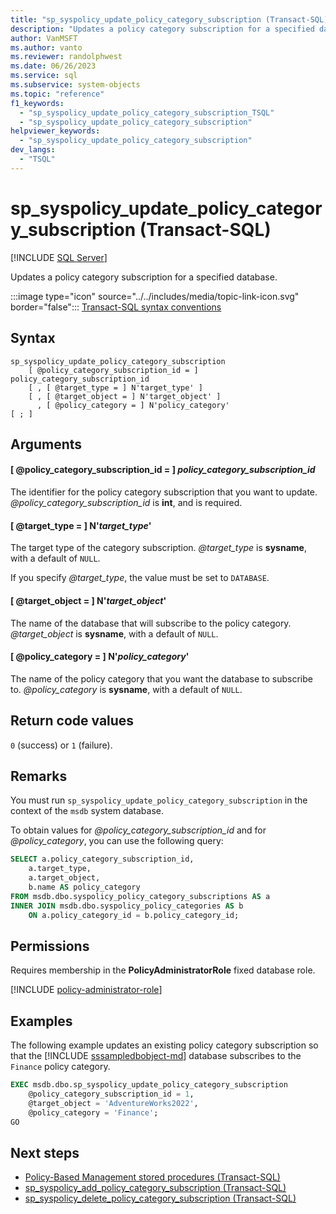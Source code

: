 ```yaml
---
title: "sp_syspolicy_update_policy_category_subscription (Transact-SQL)"
description: "Updates a policy category subscription for a specified database."
author: VanMSFT
ms.author: vanto
ms.reviewer: randolphwest
ms.date: 06/26/2023
ms.service: sql
ms.subservice: system-objects
ms.topic: "reference"
f1_keywords:
  - "sp_syspolicy_update_policy_category_subscription_TSQL"
  - "sp_syspolicy_update_policy_category_subscription"
helpviewer_keywords:
  - "sp_syspolicy_update_policy_category_subscription"
dev_langs:
  - "TSQL"
---
```

# sp_syspolicy_update_policy_category_subscription (Transact-SQL)

[!INCLUDE [SQL Server](../../includes/applies-to-version/sqlserver.md)]

Updates a policy category subscription for a specified database.

:::image type="icon" source="../../includes/media/topic-link-icon.svg" border="false"::: [Transact-SQL syntax conventions](../../t-sql/language-elements/transact-sql-syntax-conventions-transact-sql.md)

## Syntax

```syntaxsql
sp_syspolicy_update_policy_category_subscription
    [ @policy_category_subscription_id = ] policy_category_subscription_id
    [ , [ @target_type = ] N'target_type' ]
    [ , [ @target_object = ] N'target_object' ]
      , [ @policy_category = ] N'policy_category'
[ ; ]
```

## Arguments

#### [ @policy_category_subscription_id = ] *policy_category_subscription_id*

The identifier for the policy category subscription that you want to update. *@policy_category_subscription_id* is **int**, and is required.

#### [ @target_type = ] N'*target_type*'

The target type of the category subscription. *@target_type* is **sysname**, with a default of `NULL`.

If you specify *@target_type*, the value must be set to `DATABASE`.

#### [ @target_object = ] N'*target_object*'

The name of the database that will subscribe to the policy category. *@target_object* is **sysname**, with a default of `NULL`.

#### [ @policy_category = ] N'*policy_category*'

The name of the policy category that you want the database to subscribe to. *@policy_category* is **sysname**, with a default of `NULL`.

## Return code values

`0` (success) or `1` (failure).

## Remarks

You must run `sp_syspolicy_update_policy_category_subscription` in the context of the `msdb` system database.

To obtain values for *@policy_category_subscription_id* and for *@policy_category*, you can use the following query:

```sql
SELECT a.policy_category_subscription_id,
    a.target_type,
    a.target_object,
    b.name AS policy_category
FROM msdb.dbo.syspolicy_policy_category_subscriptions AS a
INNER JOIN msdb.dbo.syspolicy_policy_categories AS b
    ON a.policy_category_id = b.policy_category_id;
```

## Permissions

Requires membership in the **PolicyAdministratorRole** fixed database role.

[!INCLUDE [policy-administrator-role](includes/policy-administrator-role.md)]

## Examples

The following example updates an existing policy category subscription so that the [!INCLUDE [sssampledbobject-md](../../includes/sssampledbobject-md.md)] database subscribes to the `Finance` policy category.

```sql
EXEC msdb.dbo.sp_syspolicy_update_policy_category_subscription
    @policy_category_subscription_id = 1,
    @target_object = 'AdventureWorks2022',
    @policy_category = 'Finance';
GO
```

## Next steps

- [Policy-Based Management stored procedures (Transact-SQL)](policy-based-management-stored-procedures-transact-sql.md)
- [sp_syspolicy_add_policy_category_subscription (Transact-SQL)](sp-syspolicy-add-policy-category-subscription-transact-sql.md)
- [sp_syspolicy_delete_policy_category_subscription (Transact-SQL)](sp-syspolicy-delete-policy-category-subscription-transact-sql.md)
